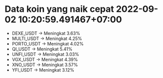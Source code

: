# Data koin yang naik cepat 2022-09-02 10:20:59.491467+07:00

* DEXE_USDT -> Meningkat 3.63%
* MULTI_USDT -> Meningkat 4.25%
* PORTO_USDT -> Meningkat 4.02%
* QI_USDT -> Meningkat 5.41%
* UNFI_USDT -> Meningkat 3.03%
* VGX_USDT -> Meningkat 4.39%
* XNO_USDT -> Meningkat 3.57%
* YFI_USDT -> Meningkat 3.12%
